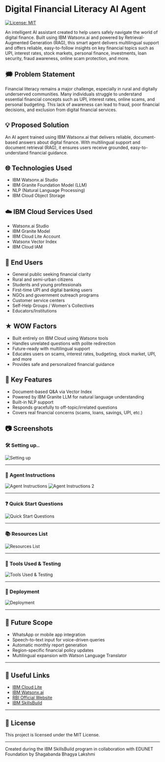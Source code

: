 # Digital Financial Literacy AI Agent


[![License: MIT](https://img.shields.io/badge/License-MIT-yellow.svg)](https://opensource.org/licenses/MIT)

An intelligent AI assistant created to help users safely navigate the world of digital finance. Built using IBM Watsonx.ai and powered by Retrieval-Augmented Generation (RAG), this smart agent delivers multilingual support and offers reliable, easy-to-follow insights on key financial topics such as UPI, interest rates, stock markets, personal finance, investments, loan security, fraud awareness, online scam protection, and more.

## 🗯️ Problem Statement

Financial literacy remains a major challenge, especially in rural and digitally underserved communities. Many individuals struggle to understand essential financial concepts such as UPI, interest rates, online scams, and personal budgeting. This lack of awareness can lead to fraud, poor financial decisions, and exclusion from digital financial services.


## 💡 Proposed Solution

An AI agent trained using IBM Watsonx.ai that delivers reliable, document-based answers about digital finance. With multilingual support and document retrieval (RAG), it ensures users receive grounded, easy-to-understand financial guidance.

## 🌐 Technologies Used

- IBM Watsonx.ai Studio
- IBM Granite Foundation Model (LLM)
- NLP (Natural Language Processing)
- IBM Cloud Object Storage

## ☁️ IBM Cloud Services Used

- Watsonx.ai Studio
- IBM Granite Model
- IBM Cloud Lite Account
- Watsonx Vector Index
- IBM Cloud IAM

## 👥 End Users

- General public seeking financial clarity
- Rural and semi-urban citizens
- Students and young professionals
- First-time UPI and digital banking users
- NGOs and government outreach programs
- Customer service centers
- Self-Help Groups / Women's Collectives
- Educators/Institutions

## ★ WOW Factors

- Built entirely on IBM Cloud using Watsonx tools
- Handles unrelated questions with polite redirection
- Future-ready with multilingual support
- Educates users on scams, interest rates, budgeting, stock market, UPI, and more
- Provides safe and personalized financial guidance

## 🔑 Key Features

- Document-based Q&A via Vector Index
- Powered by IBM Granite LLM for natural language understanding
- Built-in NLP support
- Responds gracefully to off-topic/irrelated questions
- Covers real financial concerns (scams, loans, savings, UPI, etc.)


##  📷 Screenshots

### 🛠 Setting up..
![Setting up](setup.png)

---

### 📜 Agent Instructions
![Agent Instructions](Agent%20instructions..png)
![Agent Instructions 2](Agent%20instructions2.png)

---

### ❓ Quick Start Questions
![Quick Start Questions](Questions.png)

---

### 📚 Resources List
![Resources List](Resources%20List..png)

---

### 🧰 Tools Used & Testing
![Tools Used & Testing](Tools%20Used%20&%20Testing..png)

---

### 🚀 Deployment
![Deployment](deployment.jpg)

---

## 🚀 Future Scope

- WhatsApp or mobile app integration
- Speech-to-text input for voice-driven queries
- Automatic monthly report generation
- Region-specific financial policy updates
- Multilingual expansion with Watson Language Translator

---

## 🔗 Useful Links

- [IBM Cloud Lite](https://cloud.ibm.com)
- [IBM Watsonx.ai](https://www.ibm.com/products/watsonx-ai)
- [RBI Official Website](https://www.rbi.org.in)
- [IBM SkillsBuild](https://skillsbuild.org)

---

## 📜 License

This project is licensed under the MIT License.

---

Created during the IBM SkillsBuild program in collaboration with EDUNET Foundation by Shagabanda Bhagya Lakshmi
